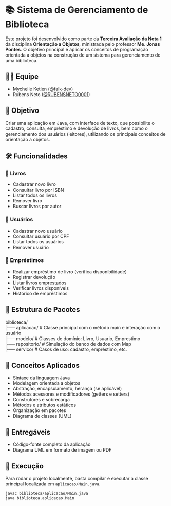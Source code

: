 # 📚 Sistema de Gerenciamento de Biblioteca

Este projeto foi desenvolvido como parte da **Terceira Avaliação da Nota 1** da disciplina **Orientação a Objetos**, ministrada pelo professor **Me. Jonas Pontes**. O objetivo principal é aplicar os conceitos de programação orientada a objetos na construção de um sistema para gerenciamento de uma biblioteca.

## 🧑‍💻 Equipe

- Mychelle Ketlen ([@falk-dev](https://github.com/falk-dev))
- Rubens Neto ([@RUBENSNETO0001](https://github.com/RUBENSNETO0001))

## 🎯 Objetivo

Criar uma aplicação em Java, com interface de texto, que possibilite o cadastro, consulta, empréstimo e devolução de livros, bem como o gerenciamento dos usuários (leitores), utilizando os principais conceitos de orientação a objetos.

## 🛠️ Funcionalidades

### 📖 Livros
- Cadastrar novo livro
- Consultar livro por ISBN
- Listar todos os livros
- Remover livro
- Buscar livros por autor

### 👤 Usuários
- Cadastrar novo usuário
- Consultar usuário por CPF
- Listar todos os usuários
- Remover usuário

### 🔄 Empréstimos
- Realizar empréstimo de livro (verifica disponibilidade)
- Registrar devolução
- Listar livros emprestados
- Verificar livros disponíveis
- Histórico de empréstimos

## 🧱 Estrutura de Pacotes
biblioteca/  
├── aplicacao/ # Classe principal com o método main e interação com o usuário  
├── modelo/ # Classes de domínio: Livro, Usuario, Emprestimo  
├── repositorio/ # Simulação do banco de dados com Map  
├── servico/ # Casos de uso: cadastro, empréstimo, etc.  

## 📌 Conceitos Aplicados

- Sintaxe da linguagem Java
- Modelagem orientada a objetos
- Abstração, encapsulamento, herança (se aplicável)
- Métodos acessores e modificadores (getters e setters)
- Construtores e sobrecarga
- Métodos e atributos estáticos
- Organização em pacotes
- Diagrama de classes (UML)

## 📁 Entregáveis

- Código-fonte completo da aplicação
- Diagrama UML em formato de imagem ou PDF

## 🚀 Execução

Para rodar o projeto localmente, basta compilar e executar a classe principal localizada em `aplicacao/Main.java`.

```bash
javac biblioteca/aplicacao/Main.java
java biblioteca.aplicacao.Main
```
